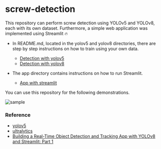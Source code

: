 # screw-detection
This repository can perform screw detection using YOLOv5 and YOLOv8, each with its own dataset. Furthermore, a simple web application was implemented using Streamlit :fire:

- In README.md, located in the yolov5 and yolov8 directories, there are 
step by step instructions on how to train using your own data.
  - [Detection with yolov5](./yolov5/)
  - [Detection with yolov8](./yolov5/)

- The app directory contains instructions on how to run Streamlit.
  - [App with streamlit](./app)

You can use this repository for the following demonstrations.

![sample](app/images/sample.png)

### Reference
- [yolov5](https://github.com/ultralytics/yolov5)
- [ultralytics](https://github.com/ultralytics/ultralytics)
- [Building a Real-Time Object Detection and Tracking App with YOLOv8 and Streamlit: Part 1](https://medium.com/@mycodingmantras/building-a-real-time-object-detection-and-tracking-app-with-yolov8-and-streamlit-part-1-30c56f5eb956)